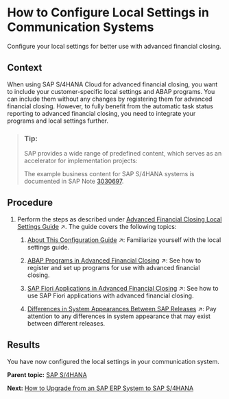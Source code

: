 <!-- loioa3b374a3887842dd84eca9196362b1a6 -->

# How to Configure Local Settings in Communication Systems

Configure your local settings for better use with advanced financial closing.



## Context

When using SAP S/4HANA Cloud for advanced financial closing, you want to include your customer-specific local settings and ABAP programs. You can include them without any changes by registering them for advanced financial closing. However, to fully benefit from the automatic task status reporting to advanced financial closing, you need to integrate your programs and local settings further.

> ### Tip:  
> SAP provides a wide range of predefined content, which serves as an accelerator for implementation projects:
> 
> The example business content for SAP S/4HANA systems is documented in SAP Note [3030697](https://launchpad.support.sap.com/#/notes/3030697).



<a name="loioa3b374a3887842dd84eca9196362b1a6__steps_ttj_jnn_3rb"/>

## Procedure

1.  Perform the steps as described under [Advanced Financial Closing Local Settings Guide](https://help.sap.com/viewer/a32675ceb29149fd9be78a66704da190/SHIP/en-US/b9fac8285765445ba0eaaa9bdf738e3d.html "") :arrow_upper_right:. The guide covers the following topics:

    1.  [About This Configuration Guide](https://help.sap.com/viewer/a32675ceb29149fd9be78a66704da190/SHIP/en-US/b9fac8285765445ba0eaaa9bdf738e3d.html "") :arrow_upper_right:: Familiarize yourself with the local settings guide.

    2.  [ABAP Programs in Advanced Financial Closing](https://help.sap.com/viewer/a32675ceb29149fd9be78a66704da190/SHIP/en-US/a028800cbc3741909800f68a0c8f08dd.html "") :arrow_upper_right:: See how to register and set up programs for use with advanced financial closing.

    3.  [SAP Fiori Applications in Advanced Financial Closing](https://help.sap.com/viewer/a32675ceb29149fd9be78a66704da190/SHIP/en-US/5e4bffe369fd4f7397c4e8f27f30a14a.html "") :arrow_upper_right:: See how to use SAP Fiori applications with advanced financial closing.

    4.  [Differences in System Appearances Between SAP Releases](https://help.sap.com/viewer/a32675ceb29149fd9be78a66704da190/SHIP/en-US/c4f4e2fee4be4de59fbc7514286d0c87.html "Release-related differences between system appearances.") :arrow_upper_right:: Pay attention to any differences in system appearance that may exist between different releases.





<a name="loioa3b374a3887842dd84eca9196362b1a6__result_jqg_f4n_3rb"/>

## Results

You have now configured the local settings in your communication system.

**Parent topic:** [SAP S/4HANA](sap-s-4hana-15a3a5b.md "Perform the following steps to connect SAP S/4HANA Cloud for advanced financial closing to your SAP S/4HANA system. Perform the last two steps only if they apply to your use case.")

**Next:** [How to Upgrade from an SAP ERP System to SAP S/4HANA](how-to-upgrade-from-an-sap-erp-system-to-sap-s-4hana-1fdf114.md "If you have already used advanced financial closing in connection with your SAP ERP system, you can upgrade from SAP ERP to SAP S/4HANA as your financial communication system and retrieve information about organizational units, the factory calendar, and so on.")

